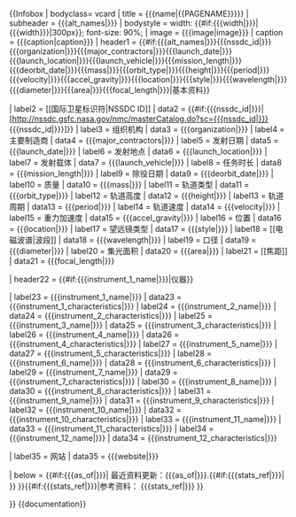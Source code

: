 {{Infobox
| bodyclass= vcard
| title    = {{{name|<includeonly>{{PAGENAME}}</includeonly>}}}
| subheader = {{{alt_names<includeonly>|</includeonly>}}}
| bodystyle = width: {{#if:{{{width|}}}|{{{width}}}|300px}}; font-size: 90%;
| image    = {{{image<includeonly>|image</includeonly>}}}
| caption  = {{{caption<includeonly>|caption</includeonly>}}}
| header1  = {{#if:{{{alt_names|}}}{{{nssdc_id|}}}{{{organization|}}}{{{major_contractors|}}}{{{launch_date|}}}{{{launch_location|}}}{{{launch_vehicle|}}}{{{mission_length|}}}{{{deorbit_date|}}}{{{mass|}}}{{{orbit_type|}}}{{{height|}}}{{{period|}}}{{{velocity|}}}{{{accel_gravity|}}}{{{location|}}}{{{style|}}}{{{wavelength|}}}{{{diameter|}}}{{{area|}}}{{{focal_length|}}}|基本资料}}

| label2   = [[国际卫星标识符|NSSDC ID]]
| data2    = {{#if:{{{nssdc_id|}}}|[http://nssdc.gsfc.nasa.gov/nmc/masterCatalog.do?sc={{{nssdc_id|}}} {{{nssdc_id<includeonly>|</includeonly>}}}]}}
| label3   = 组织机构
| data3    = {{{organization<includeonly>|</includeonly>}}}
| label4   = 主要制造商
| data4    = {{{major_contractors<includeonly>|</includeonly>}}}
| label5   = 发射日期
| data5    = {{{launch_date<includeonly>|</includeonly>}}}
| label6   = 发射地点
| data6    = {{{launch_location<includeonly>|</includeonly>}}}
| label7   = 发射载体
| data7    = {{{launch_vehicle<includeonly>|</includeonly>}}}
| label8   = 任务时长
| data8    = {{{mission_length<includeonly>|</includeonly>}}}
| label9   = 除役日期
| data9    = {{{deorbit_date<includeonly>|</includeonly>}}}
| label10  = 质量
| data10   = {{{mass<includeonly>|</includeonly>}}}
| label11  = 轨道类型
| data11   = {{{orbit_type<includeonly>|</includeonly>}}}
| label12  = 轨道高度
| data12   = {{{height<includeonly>|</includeonly>}}}
| label13  = 轨道周期
| data13   = {{{period<includeonly>|</includeonly>}}}
| label14  = 轨道速度
| data14   = {{{velocity<includeonly>|</includeonly>}}}
| label15  = 重力加速度
| data15   = {{{accel_gravity<includeonly>|</includeonly>}}}
| label16  = 位置
| data16   = {{{location<includeonly>|</includeonly>}}}
| label17  = 望远镜类型
| data17   = {{{style<includeonly>|</includeonly>}}}
| label18  = [[电磁波谱|波段]]
| data18   = {{{wavelength<includeonly>|</includeonly>}}}
| label19  = 口径
| data19   = {{{diameter<includeonly>|</includeonly>}}}
| label20  = 集光面积
| data20   = {{{area<includeonly>|</includeonly>}}}
| label21  = [[焦距]]
| data21   = {{{focal_length<includeonly>|</includeonly>}}}

| header22 = {{#if:{{{instrument_1_name|}}}|仪器}}

| label23  = {{{instrument_1_name<includeonly>|</includeonly>}}}
| data23   = {{{instrument_1_characteristics<includeonly>|</includeonly>}}}
| label24  = {{{instrument_2_name<includeonly>|</includeonly>}}}
| data24   = {{{instrument_2_characteristics<includeonly>|</includeonly>}}}
| label25  = {{{instrument_3_name<includeonly>|</includeonly>}}}
| data25   = {{{instrument_3_characteristics<includeonly>|</includeonly>}}}
| label26  = {{{instrument_4_name<includeonly>|</includeonly>}}}
| data26   = {{{instrument_4_characteristics<includeonly>|</includeonly>}}}
| label27  = {{{instrument_5_name|}}}
| data27   = {{{instrument_5_characteristics|}}}
| label28  = {{{instrument_6_name|}}}
| data28   = {{{instrument_6_characteristics|}}}
| label29  = {{{instrument_7_name|}}}
| data29   = {{{instrument_7_characteristics|}}}
| label30  = {{{instrument_8_name|}}}
| data30   = {{{instrument_8_characteristics|}}}
| label31  = {{{instrument_9_name|}}}
| data31   = {{{instrument_9_characteristics|}}}
| label32  = {{{instrument_10_name|}}}
| data32   = {{{instrument_10_characteristics|}}}
| label33  = {{{instrument_11_name|}}}
| data33   = {{{instrument_11_characteristics|}}}
| label34  = {{{instrument_12_name|}}}
| data34   = {{{instrument_12_characteristics|}}}

| label35  = 网站
| data35   = {{{website<includeonly>|</includeonly>}}}

| below    = {{#if:{{{as_of|}}}| 最近资料更新：{{{as_of<includeonly>|</includeonly>}}}.{{#if:{{{stats_ref|}}}|<br />}} }}{{#if:{{{stats_ref|}}}|参考资料： {{{stats_ref<includeonly>|</includeonly>}}} }}

}}<noinclude>
{{documentation}}
</noinclude>